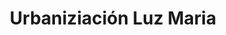---
title: Urbaniziación Luz Maria
url: /urbaniziacion-luz-maria/
latitude: 18.465
longitude: -69.767
---